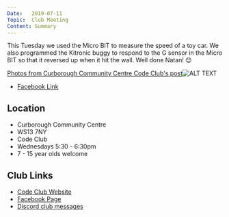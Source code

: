 ```yaml
---
Date:   2019-07-11
Topic:  Club Meeting
Content: Summary
---
```

This Tuesday we used the Micro BIT to measure the speed of a toy car. We also programmed the Kitronic buggy to respond to the G sensor in the Micro BIT so that it reversed up when it hit the wall. Well done Natan! 😊

[Photos from Curborough Community Centre Code Club's post](https://www.facebook.com/1481985248595237/posts/2141745239285898/)![ALT TEXT](https://scontent.fbhx6-1.fna.fbcdn.net/v/t1.6435-9/64973889_2141741499286272_2202044137979510784_n.jpg?_nc_cat=106&ccb=1-7&_nc_sid=dd63ad&_nc_ohc=nnWNQVxKS9cAX9d_P1j&_nc_oc=AQlhbpyiF-wSI5QoMLQpW-9PYenT5Wr9TeXgK5p5yRwwzRavXf6wq4P_NsZEX2tWHhk&_nc_ht=scontent.fbhx6-1.fna&edm=AKK4YLsEAAAA&oh=00_AfAx28YvNfVW1Xfad2bx-1ClPXdn94Ef-TbFdgIrlnun4A&oe=654E3CEE)

* [Facebook Link](https://www.facebook.com/1481985248595237/posts/2141745239285898/)

## Location

* Curborough Community Centre
* WS13 7NY
* Code Club
* Wednesdays 5:30 - 6:30pm
* 7 - 15 year olds welcome

## Club Links

* [Code Club Website](https://lichfield-code-club.github.io/)
* [Facebook Page](https://www.facebook.com/LichfieldCoders)
* [Discord club messages](https://discord.gg/szz6xGK)

